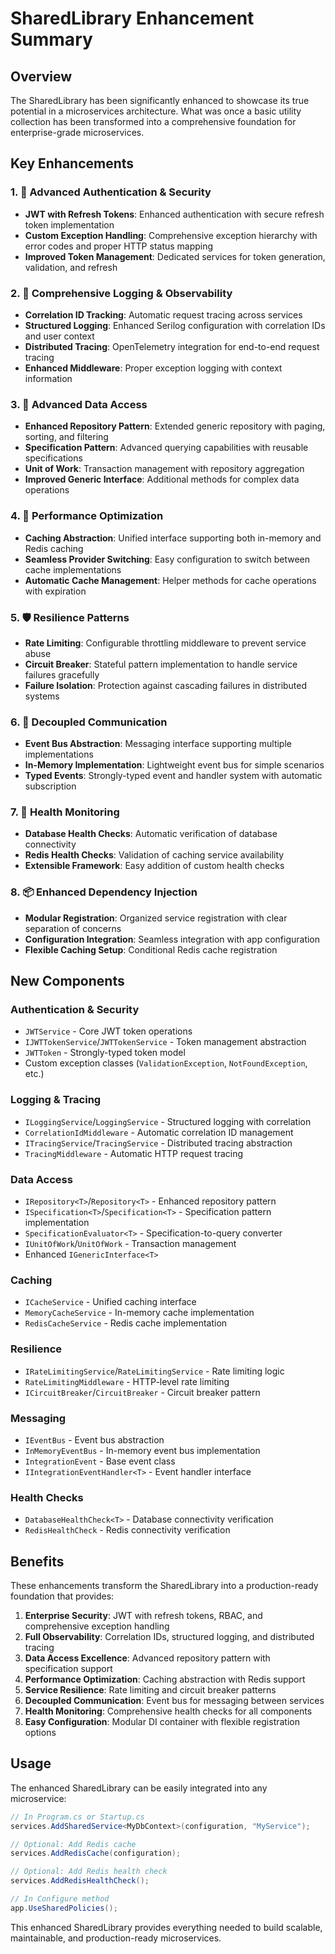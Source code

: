 # SharedLibrary Enhancement Summary

## Overview

The SharedLibrary has been significantly enhanced to showcase its true potential in a microservices architecture. What was once a basic utility collection has been transformed into a comprehensive foundation for enterprise-grade microservices.

## Key Enhancements

### 1. 🔐 Advanced Authentication & Security
- **JWT with Refresh Tokens**: Enhanced authentication with secure refresh token implementation
- **Custom Exception Handling**: Comprehensive exception hierarchy with error codes and proper HTTP status mapping
- **Improved Token Management**: Dedicated services for token generation, validation, and refresh

### 2. 📝 Comprehensive Logging & Observability
- **Correlation ID Tracking**: Automatic request tracing across services
- **Structured Logging**: Enhanced Serilog configuration with correlation IDs and user context
- **Distributed Tracing**: OpenTelemetry integration for end-to-end request tracing
- **Enhanced Middleware**: Proper exception logging with context information

### 3. 💾 Advanced Data Access
- **Enhanced Repository Pattern**: Extended generic repository with paging, sorting, and filtering
- **Specification Pattern**: Advanced querying capabilities with reusable specifications
- **Unit of Work**: Transaction management with repository aggregation
- **Improved Generic Interface**: Additional methods for complex data operations

### 4. 🚀 Performance Optimization
- **Caching Abstraction**: Unified interface supporting both in-memory and Redis caching
- **Seamless Provider Switching**: Easy configuration to switch between cache implementations
- **Automatic Cache Management**: Helper methods for cache operations with expiration

### 5. 🛡️ Resilience Patterns
- **Rate Limiting**: Configurable throttling middleware to prevent service abuse
- **Circuit Breaker**: Stateful pattern implementation to handle service failures gracefully
- **Failure Isolation**: Protection against cascading failures in distributed systems

### 6. 📡 Decoupled Communication
- **Event Bus Abstraction**: Messaging interface supporting multiple implementations
- **In-Memory Implementation**: Lightweight event bus for simple scenarios
- **Typed Events**: Strongly-typed event and handler system with automatic subscription

### 7. 🏥 Health Monitoring
- **Database Health Checks**: Automatic verification of database connectivity
- **Redis Health Checks**: Validation of caching service availability
- **Extensible Framework**: Easy addition of custom health checks

### 8. 📦 Enhanced Dependency Injection
- **Modular Registration**: Organized service registration with clear separation of concerns
- **Configuration Integration**: Seamless integration with app configuration
- **Flexible Caching Setup**: Conditional Redis cache registration

## New Components

### Authentication & Security
- `JWTService` - Core JWT token operations
- `IJWTTokenService`/`JWTTokenService` - Token management abstraction
- `JWTToken` - Strongly-typed token model
- Custom exception classes (`ValidationException`, `NotFoundException`, etc.)

### Logging & Tracing
- `ILoggingService`/`LoggingService` - Structured logging with correlation
- `CorrelationIdMiddleware` - Automatic correlation ID management
- `ITracingService`/`TracingService` - Distributed tracing abstraction
- `TracingMiddleware` - Automatic HTTP request tracing

### Data Access
- `IRepository<T>`/`Repository<T>` - Enhanced repository pattern
- `ISpecification<T>`/`Specification<T>` - Specification pattern implementation
- `SpecificationEvaluator<T>` - Specification-to-query converter
- `IUnitOfWork`/`UnitOfWork` - Transaction management
- Enhanced `IGenericInterface<T>`

### Caching
- `ICacheService` - Unified caching interface
- `MemoryCacheService` - In-memory cache implementation
- `RedisCacheService` - Redis cache implementation

### Resilience
- `IRateLimitingService`/`RateLimitingService` - Rate limiting logic
- `RateLimitingMiddleware` - HTTP-level rate limiting
- `ICircuitBreaker`/`CircuitBreaker` - Circuit breaker pattern

### Messaging
- `IEventBus` - Event bus abstraction
- `InMemoryEventBus` - In-memory event bus implementation
- `IntegrationEvent` - Base event class
- `IIntegrationEventHandler<T>` - Event handler interface

### Health Checks
- `DatabaseHealthCheck<T>` - Database connectivity verification
- `RedisHealthCheck` - Redis connectivity verification

## Benefits

These enhancements transform the SharedLibrary into a production-ready foundation that provides:

1. **Enterprise Security**: JWT with refresh tokens, RBAC, and comprehensive exception handling
2. **Full Observability**: Correlation IDs, structured logging, and distributed tracing
3. **Data Access Excellence**: Advanced repository pattern with specification support
4. **Performance Optimization**: Caching abstraction with Redis support
5. **Service Resilience**: Rate limiting and circuit breaker patterns
6. **Decoupled Communication**: Event bus for messaging between services
7. **Health Monitoring**: Comprehensive health checks for all components
8. **Easy Configuration**: Modular DI container with flexible registration options

## Usage

The enhanced SharedLibrary can be easily integrated into any microservice:

```csharp
// In Program.cs or Startup.cs
services.AddSharedService<MyDbContext>(configuration, "MyService");

// Optional: Add Redis cache
services.AddRedisCache(configuration);

// Optional: Add Redis health check
services.AddRedisHealthCheck();

// In Configure method
app.UseSharedPolicies();
```

This enhanced SharedLibrary provides everything needed to build scalable, maintainable, and production-ready microservices.